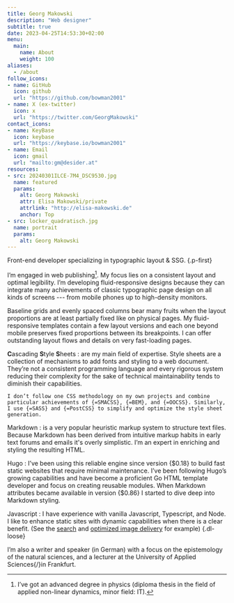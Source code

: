 ```yaml
---
title: Georg Makowski
description: "Web designer"
subtitle: true
date: 2023-04-25T14:53:30+02:00
menu:
  main:
    name: About
    weight: 100
aliases: 
  - /about
follow_icons:
- name: GitHub
  icon: github
  url: "https://github.com/bowman2001"
- name: X (ex-twitter)
  icon: x
  url: "https://twitter.com/GeorgMakowski"
contact_icons:
- name: KeyBase
  icon: keybase
  url: "https://keybase.io/bowman2001"
- name: Email
  icon: gmail
  url: "mailto:gm@desider.at"
resources:
- src: 20240301ILCE-7M4_DSC9530.jpg
  name: featured
  params:
    alt: Georg Makowski
    attr: Elisa Makowski/private
    attrlink: "http://elisa-makowski.de"
    anchor: Top
- src: locker_quadratisch.jpg
  name: portrait
  params:
    alt: Georg Makowski
---
```


Front-end developer specializing in typographic layout & SSG.
{.p-first}
<!--more-->

I’m engaged in web publishing[^1]. My focus lies on a consistent layout and optimal legibility. I’m developing fluid-responsive designs because they can integrate many achievements of classic typographic page design on all kinds of screens --- from mobile phones up to high-density monitors.

Baseline grids and evenly spaced columns bear many fruits when the layout proportions are at least partially fixed like on physical pages. My fluid-responsive templates contain a few layout versions and each one beyond mobile preserves fixed proportions between its breakpoints. I can offer outstanding layout flows and details on very fast-loading pages.

[^1]: I’ve got an advanced degree in physics (diploma thesis in the field of applied non-linear dynamics, minor field: IT).

**C**ascading **S**tyle **S**heets
: are my main field of expertise. Style sheets are a collection of mechanisms to add fonts and styling to a web document. They’re not a consistent programming language and every rigorous system reducing their complexity for the sake of technical maintainability tends to diminish their capabilities.

    I don’t follow one CSS methodology on my own projects and combine particular achievements of {=SMACSS}, {=BEM}, and {=OOCSS}. Similarly, I use {=SASS} and {=PostCSS} to simplify and optimize the style sheet generation.

Markdown
: is a very popular heuristic markup system to structure text files. Because Markdown has been derived from intuitive markup habits in early text forums and emails it's overly simplistic. I’m an expert in enriching and styling the resulting HTML.

Hugo
: I’ve been using this reliable engine since version {$0.18} to build fast static websites that require minimal maintenance. I’ve been following Hugo’s growing capabilities and have become a proficient Go HTML template developer and focus on creating reusable modules. When Markdown attributes became available in version {$0.86} I started to dive deep into Markdown styling.

Javascript
: I have experience with vanilla Javascript, Typescript, and Node. I like to enhance static sites with dynamic capabilities when there is a clear benefit. (See the [search](/search) and [optimized image delivery](/blog/image/standalone) for example)
{.dl-loose}

I’m also a writer and speaker (in German) with a focus on the epistemology of the natural sciences, and a lecturer at the University of Applied Sciences{/}in Frankfurt.
